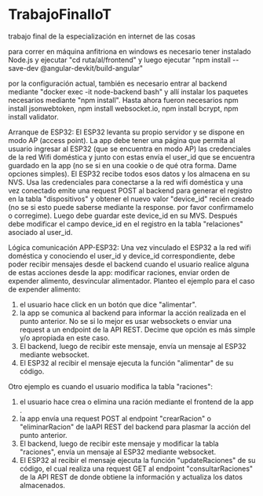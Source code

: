 # TrabajoFinalIoT
trabajo final de la especialización en internet de las cosas

para correr en máquina anfitriona en windows es necesario tener instalado Node.js y ejecutar "cd ruta/al/frontend" y luego ejecutar "npm install --save-dev @angular-devkit/build-angular"

por la configuración actual, también es necesario entrar al backend mediante "docker exec -it node-backend bash" y allí instalar los paquetes necesarios mediante "npm install". Hasta ahora fueron necesarios npm install jsonwebtoken, npm install websocket.io, npm install bcrypt, npm install validator.

Arranque de ESP32:
El ESP32 levanta su propio servidor y se dispone en modo AP (access point). La app debe tener una página que permita al usuario ingresar al ESP32 (que se encuentra en modo AP) las credenciales de la red Wifi doméstica y junto con estas envía el user_id que se encuentra guardado en la app (no se si en una cookie o de qué otra forma. Dame opciones simples). El ESP32 recibe todos esos datos y los almacena en su NVS. Usa las credenciales para conectarse a la red wifi doméstica y una vez conectado emite una request POST al backend para generar el registro en la tabla "dispositivos" y obtener el nuevo valor "device_id" recién creado (no se si esto puede saberse mediante la response. por favor confirmamelo o corregime). Luego debe guardar este device_id en su MVS. Después debe modificar el campo device_id en el registro  en la tabla "relaciones" asociado al user_id. 

Lógica comunicación APP-ESP32:
Una vez vinculado el ESP32 a la red wifi doméstica y conociendo el user_id y device_id correspondiente, debe poder recibir mensajes desde el backend cuando el usuario realice alguna de estas acciones desde la app: modificar raciones, enviar orden de expender alimento, desvincular alimentador. Planteo el ejemplo para el caso de expender alimento: 
1. el usuario hace click en un botón que dice "alimentar".
2. la app se comunica al backend para informar la acción realizada en el punto anterior. No se si lo mejor es usar websockets o enviar una request a un endpoint de la API REST. Decime que opción es más simple y/o apropiada en este caso.
3. El backend, luego de recibir este mensaje, envía un mensaje al ESP32 mediante websocket.
4. El ESP32 al recibir el mensaje ejecuta la función "alimentar" de su código.

Otro ejemplo es cuando el usuario modifica la tabla "raciones":
1. el usuario hace crea o elimina una ración mediante el frontend de la app .
2. la app envía una request POST al endpoint "crearRacion" o "eliminarRacion" de laAPI REST del backend para plasmar la acción del punto anterior.
3. El backend, luego de recibir este mensaje y modificar la tabla "raciones", envía un mensaje al ESP32 mediante websocket.
4. El ESP32 al recibir el mensaje ejecuta la función "updateRaciones" de su código, el cual realiza una request GET al endpoint "consultarRaciones" de la API REST de donde obtiene la información y actualiza los datos almacenados.
